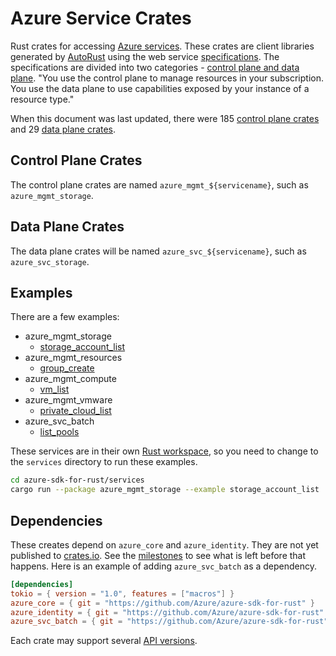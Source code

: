# Azure Service Crates

Rust crates for accessing [Azure services](https://azure.microsoft.com/services/). These crates are client libraries generated by [AutoRust](autorust) using the web service [specifications](https://github.com/Azure/azure-rest-api-specs/tree/master/specification). The specifications are divided into two categories - [control plane and data plane](https://docs.microsoft.com/azure/azure-resource-manager/management/control-plane-and-data-plane). "You use the control plane to manage resources in your subscription. You use the data plane to use capabilities exposed by your instance of a resource type."

When this document was last updated, there were 185 [control plane crates](mgmt) and 29 [data plane crates](svc).

## Control Plane Crates
The control plane crates are named `azure_mgmt_${servicename}`, such as `azure_mgmt_storage`.

## Data Plane Crates
The data plane crates will be named `azure_svc_${servicename}`, such as `azure_svc_storage`.

## Examples
There are a few examples:
- azure_mgmt_storage
    - [storage_account_list](mgmt/storage/examples/storage_account_list.rs)
- azure_mgmt_resources
    - [group_create](mgmt/resources/examples/group_create.rs)
- azure_mgmt_compute
    - [vm_list](mgmt/compute/examples/vm_list.rs)
- azure_mgmt_vmware
    - [private_cloud_list](mgmt/vmware/examples/private_cloud_list.rs)
- azure_svc_batch
    - [list_pools](svc/batch/examples/list_pools.rs)

These services are in their own [Rust workspace](Cargo.toml), so you need to change to the `services` directory to run these examples.
``` sh
cd azure-sdk-for-rust/services
cargo run --package azure_mgmt_storage --example storage_account_list
```

## Dependencies
These creates depend on `azure_core` and `azure_identity`. They are not yet published to [crates.io](https://crates.io/). See the [milestones](https://github.com/Azure/azure-sdk-for-rust/milestones) to see what is left before that happens. Here is an example of adding `azure_svc_batch` as a dependency.

``` toml
[dependencies]
tokio = { version = "1.0", features = ["macros"] }
azure_core = { git = "https://github.com/Azure/azure-sdk-for-rust" }
azure_identity = { git = "https://github.com/Azure/azure-sdk-for-rust" }
azure_svc_batch = { git = "https://github.com/Azure/azure-sdk-for-rust" }
```

Each crate may support several [API versions](api-versions.md).
